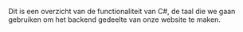 Dit is een overzicht van de functionaliteit van C#, de taal die we gaan gebruiken om het backend gedeelte van onze website te maken.